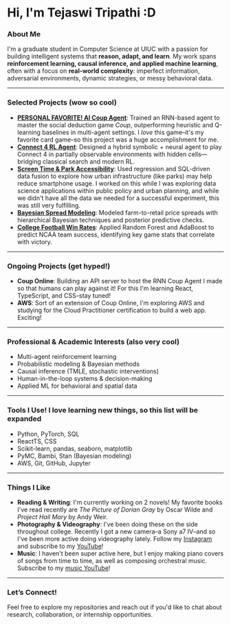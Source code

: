 # Hi, I'm Tejaswi Tripathi :D

### About Me
I'm a graduate student in Computer Science at UIUC with a passion for building intelligent systems that **reason, adapt, and learn**. My work spans **reinforcement learning, causal inference, and applied machine learning**, often with a focus on **real-world complexity**: imperfect information, adversarial environments, dynamic strategies, or messy behavioral data.

---

### Selected Projects (wow so cool)
- [**PERSONAL FAVORITE! AI Coup Agent**](https://github.com/tejaswitripathi/Coup-Bot): Trained an RNN-based agent to master the social deduction game *Coup*, outperforming heuristic and Q-learning baselines in multi-agent settings. I *love* this game–it's my favorite card game–so this project was a huge accomplishment for me.
- [**Connect 4 RL Agent**](https://github.com/tejaswitripathi/Connect4): Designed a hybrid symbolic + neural agent to play Connect 4 in partially observable environments with hidden cells—bridging classical search and modern RL.  
- [**Screen Time & Park Accessibility**](https://github.com/tejaswitripathi/CS210-Final): Used regression and SQL-driven data fusion to explore how urban infrastructure (like parks) may help reduce smartphone usage. I worked on this while I was exploring data science applications within public policy and urban planning, and while we didn't have all the data we needed for a successful experiment, this was still very fulfilling.
- [**Bayesian Spread Modeling**](https://github.com/tejaswitripathi/BayesianFoodPrices): Modeled farm-to-retail price spreads with hierarchical Bayesian techniques and posterior predictive checks.  
- [**College Football Win Rates**](https://github.com/tejaswitripathi/FootballStats): Applied Random Forest and AdaBoost to predict NCAA team success, identifying key game stats that correlate with victory.

---

### Ongoing Projects (get hyped!)
- **Coup Online**: Building an API server to host the RNN Coup Agent I made so that humans can play against it! For this I'm learning React, TypeScript, and CSS–stay tuned!
- **AWS**: Sort of an extension of Coup Online, I'm exploring AWS and studying for the Cloud Practitioner certification to build a web app. Exciting!

---

### Professional & Academic Interests (also very cool)
- Multi-agent reinforcement learning  
- Probabilistic modeling & Bayesian methods  
- Causal inference (TMLE, stochastic interventions)  
- Human-in-the-loop systems & decision-making  
- Applied ML for behavioral and spatial data  

---

### Tools I Use! I love learning new things, so this list will be expanded
- Python, PyTorch, SQL
- ReactTS, CSS
- Scikit-learn, pandas, seaborn, matplotlib  
- PyMC, Bambi, Stan (Bayesian modeling)  
- AWS, Git, GitHub, Jupyter

---

### Things I Like
- **Reading & Writing**: I'm currently working on 2 novels! My favorite books I've read recently are *The Picture of Dorian Gray* by Oscar Wilde and *Project Hail Mary* by Andy Weir.
- **Photography & Videography**: I've been doing these on the side throughout college. Recently I got a new camera–a Sony a7 IV–and so I've been more active doing videography lately. Follow my [Instagram](https://www.instagram.com/josephotoast) and subscribe to my [YouTube](https://www.youtube.com/@hi8396)!
- **Music**: I haven't been super active here, but I enjoy making piano covers of songs from time to time, as well as composing orchestral music. Subscribe to my [music YouTube](https://www.youtube.com/@tejaswi123ful)!

---

### Let’s Connect!
Feel free to explore my repositories and reach out if you'd like to chat about research, collaboration, or internship opportunities.
